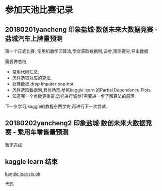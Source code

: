 

# 参加天池比赛记录

## 20180201yancheng 印象盐城·数创未来大数据竞赛 - 盐城汽车上牌量预测

第一个正式比赛,
使用机器学习算法,学会获取数据列,调参,预测得分,导出数据

需要做总结,

- 常用代码汇总,
- 怎样选取对应的算法,
- 处理数据,drop Imputer one-hot
- 怎样选取数据列,具体场景,参照kaggle learn 的Partial Dependence Plots
- 知道哪一个参数更重要,怎样进行调参?需要进一步了解算法的原理.

下一步学习,kaggle的教程东西学完,再进行下一次尝试.

## 20180202yancheng2 印象盐城·数创未来大数据竞赛 - 乘用车零售量预测

暂无完成

## kaggle learn 结束
[kaggle learn is ok](https://www.kaggle.com/learn/machine-learning)

[代码](https://github.com/muxiaobai/CourseExercises/tree/master/python/kaggle)


